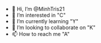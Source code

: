 - 👋 Hi, I’m @MinhTris21
- 👀 I’m interested in "C"
- 🌱 I’m currently learning "Y"
- 💞️ I’m looking to collaborate on "K"
- 📫 How to reach me "A"

<!---
MinhTris21/MinhTris21 is a ✨ special ✨ repository because its `README.md` (this file) appears on your GitHub profile.
You can click the Preview link to take a look at your changes.
--->
